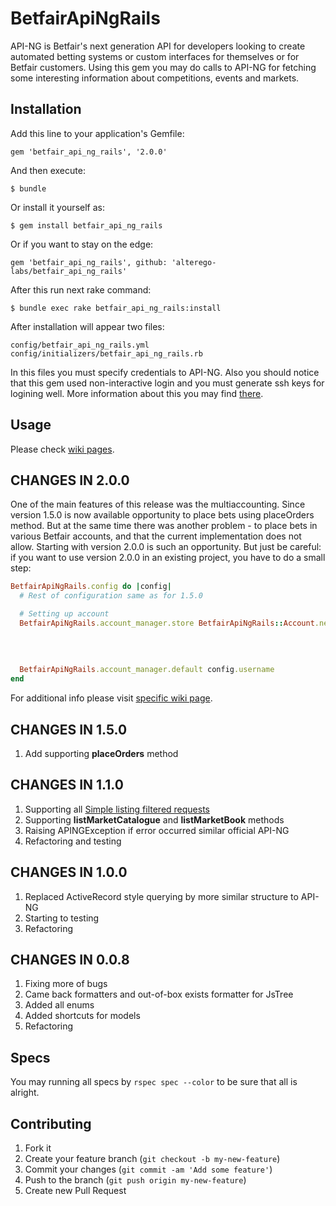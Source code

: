 # BetfairApiNgRails

API-NG is Betfair's next generation API for developers looking to create automated betting systems or custom interfaces for themselves or for Betfair customers. Using this gem you may do calls to API-NG for fetching some interesting information about competitions, events and markets.

## Installation

Add this line to your application's Gemfile:

    gem 'betfair_api_ng_rails', '2.0.0'

And then execute:

    $ bundle

Or install it yourself as:

    $ gem install betfair_api_ng_rails

Or if you want to stay on the edge:

    gem 'betfair_api_ng_rails', github: 'alterego-labs/betfair_api_ng_rails'

After this run next rake command:

    $ bundle exec rake betfair_api_ng_rails:install

After installation will appear two files:

```
config/betfair_api_ng_rails.yml
config/initializers/betfair_api_ng_rails.rb
```

In this files you must specify credentials to API-NG. Also you should notice that this gem used non-interactive login and you must generate ssh keys for logining well. More information about this you may find [there](https://api.developer.betfair.com/services/webapps/docs/display/1smk3cen4v3lu3yomq5qye0ni/Non-Interactive+%28bot%29+login).

## Usage

Please check [wiki pages](https://github.com/alterego-labs/betfair_api_ng_rails/wiki).

## CHANGES IN 2.0.0

One of the main features of this release was the multiaccounting.
Since version 1.5.0 is now available opportunity to place bets using placeOrders method. But at the same time there was another problem - to place bets in various Betfair accounts, and that the current implementation does not allow. Starting with version 2.0.0 is such an opportunity. But just be careful: if you want to use version 2.0.0 in an existing project, you have to do a small step:

```ruby
BetfairApiNgRails.config do |config|
  # Rest of configuration same as for 1.5.0

  # Setting up account
  BetfairApiNgRails.account_manager.store BetfairApiNgRails::Account.new(config.username,
                                                                         config.password,
                                                                         config.application_key,
                                                                         config.ssl_crt_filepath,
                                                                         config.ssl_key_filepath)
  BetfairApiNgRails.account_manager.default config.username
end
```

For additional info please visit [specific wiki page](https://github.com/alterego-labs/betfair_api_ng_rails/wiki/Multiaccounting).

## CHANGES IN 1.5.0

1. Add supporting **placeOrders** method

## CHANGES IN 1.1.0

1. Supporting all [Simple listing filtered requests](https://github.com/alterego-labs/betfair_api_ng_rails/wiki/Simple-listing-filtered-requests)
2. Supporting **listMarketCatalogue** and **listMarketBook** methods
3. Raising APINGException if error occurred similar official API-NG
4. Refactoring and testing

## CHANGES IN 1.0.0

1. Replaced ActiveRecord style querying by more similar structure to API-NG
2. Starting to testing
3. Refactoring

## CHANGES IN 0.0.8

1. Fixing more of bugs
2. Came back formatters and out-of-box exists formatter for JsTree
3. Added all enums
4. Added shortcuts for models
5. Refactoring

## Specs

You may running all specs by `rspec spec --color` to be sure that all is alright.

## Contributing

1. Fork it
2. Create your feature branch (`git checkout -b my-new-feature`)
3. Commit your changes (`git commit -am 'Add some feature'`)
4. Push to the branch (`git push origin my-new-feature`)
5. Create new Pull Request
